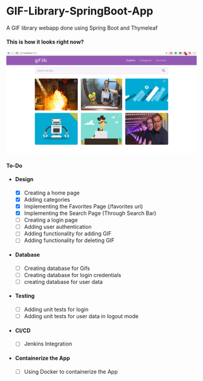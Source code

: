 # GIF-Library-SpringBoot-App
A GIF library webapp done using Spring Boot and Thymeleaf

#### This is how it looks right now?

![Gif](giflib.gif)


#### To-Do

 - #### Design

    - [X] Creating a home page
    - [X] Adding categories  
    - [X] Implementing the Favorites Page (/favorites uri)
    - [X] Implementing the Search Page (Through Search Bar)
    - [ ] Creating a login page
    - [ ] Adding user authentication
    - [ ] Adding functionality for adding GIF
    - [ ] Adding functionality for deleting GIF

 - #### Database
 
     - [ ] Creating database for Gifs
     - [ ] Creating database for login credentials
     - [ ] creating database for user data
     
 - #### Testing
 
    - [ ] Adding unit tests for login
    - [ ] Adding unit tests for user data in logout mode
  
 - #### CI/CD
 
    - [ ] Jenkins Integration
 
 - #### Containerize the App
    
    - [ ] Using Docker to containerize the App
